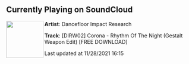 ## Currently Playing on SoundCloud

[<img align="left" width="100" src="https://i1.sndcdn.com/artworks-zTbQHVZBWBg0U2oS-aA4Rdw-t500x500.jpg">](https://soundcloud.com/dancefloorimpactresearch/corona-rhythm-of-the-night-gestalt-weapon-edit)

**Artist**: Dancefloor Impact Research 

**Track**: [DIRW02] Corona - Rhythm Of The Night (Gestalt Weapon Edit) [FREE DOWNLOAD]

Last updated at 11/28/2021 16:15
